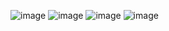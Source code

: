 ![image](https://github.com/user-attachments/assets/0337cb01-db8a-4d4e-a77b-9f7d5442369b)
![image](https://github.com/user-attachments/assets/cf8ca6eb-ec44-4286-99ae-e447ef2557a2)
![image](https://github.com/user-attachments/assets/30176744-afc7-4bcb-ba6a-b3b6a2ca6758)
![image](https://github.com/user-attachments/assets/45ca5952-17f6-4526-b98d-bddb150ce559)



